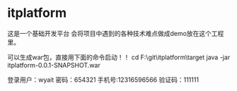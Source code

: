 # itplatform
这是一个基础开发平台
会将项目中遇到的各种技术难点做成demo放在这个工程里。


可以生成war包，直接用下面的命令启动！！
cd F:\git\itplatform\target
java -jar itplatform-0.0.1-SNAPSHOT.war


登录用户：wyait 密码：654321 手机号:12316596566 验证码：111111
